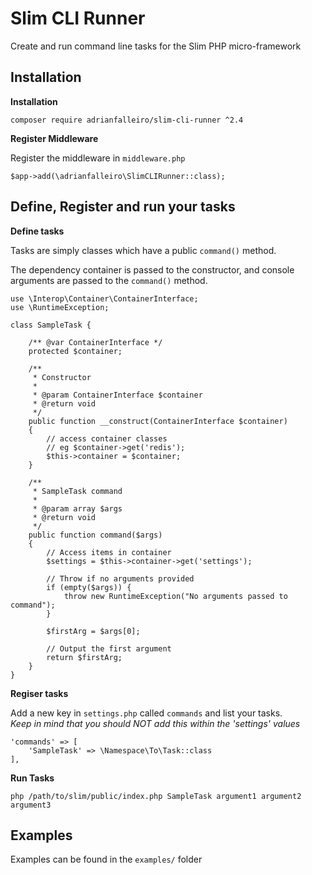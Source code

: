 # Slim CLI Runner

Create and run command line tasks for the Slim PHP micro-framework

## Installation

**Installation**

`composer require adrianfalleiro/slim-cli-runner ^2.4`

**Register Middleware**

Register the middleware in `middleware.php`

```
$app->add(\adrianfalleiro\SlimCLIRunner::class);
```

## Define, Register and run your tasks

**Define tasks**

Tasks are simply classes which have a public `command()` method. 

The dependency container is passed to the constructor, and console arguments are passed to the `command()` method.

```
use \Interop\Container\ContainerInterface;
use \RuntimeException;

class SampleTask {

    /** @var ContainerInterface */
    protected $container;

    /** 
     * Constructor
     *
     * @param ContainerInterface $container
     * @return void
     */
    public function __construct(ContainerInterface $container)
    {
        // access container classes
        // eg $container->get('redis');
        $this->container = $container;
    }

    /** 
     * SampleTask command
     * 
     * @param array $args
     * @return void
     */
    public function command($args)
    {
        // Access items in container
        $settings = $this->container->get('settings');
        
        // Throw if no arguments provided
        if (empty($args)) {
            throw new RuntimeException("No arguments passed to command");
        }

        $firstArg = $args[0];

        // Output the first argument
        return $firstArg;
    }
}
```

**Regiser tasks**

Add a new key in `settings.php` called `commands` and list your tasks.  
_Keep in mind that you should NOT add this within the 'settings' values_

```
'commands' => [
    'SampleTask' => \Namespace\To\Task::class
],
```

**Run Tasks**

`php /path/to/slim/public/index.php SampleTask argument1 argument2 argument3`

## Examples

Examples can be found in the `examples/` folder
